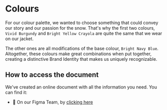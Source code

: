 # Colours
For our colour palette, we wanted to choose something that could convey our story and our passion for the snow.
That's why the first two colours, `Vivid Burgundy` and `Bright Yellow Crayola` are quite the same that we wear on our jacket.

The other ones are all modifications of the base colour, `Bright Navy Blue`. Altogether, these colours make great combinations when put together, creating a distinctive Brand Identity that makes us uniquely recognizable.

## How to access the document
We've created an online document with all the information you need. You can find it:
- 🚀 On our Figma Team, by [clicking here](https://www.figma.com/proto/x4R1D00oJorhxHxJRRY8pj?node-id=1%3A34 )
